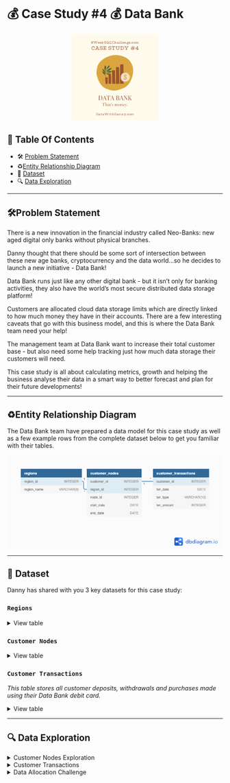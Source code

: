 # 💰 Case Study #4 💰 Data Bank
<p align="center">
<img src="https://github.com/seeam1026/SQL-data-exploration/blob/main/IMG/Data%20Bank%20png.png" width=40% height=40%>

## 📕 Table Of Contents
  - 🛠️ [Problem Statement](#problem-statement)
  - ♻️[Entity Relationship Diagram](#entity-relationship-diagram)
  - 📂 [Dataset](#-dataset)
  - 🔍 [Data Exploration](#-data-exploration)

---

## 🛠Problem Statement

There is a new innovation in the financial industry called Neo-Banks: new aged digital only banks without physical branches.

Danny thought that there should be some sort of intersection between these new age banks, cryptocurrency and the data world…so he decides to launch a new initiative - Data Bank!

Data Bank runs just like any other digital bank - but it isn’t only for banking activities, they also have the world’s most secure distributed data storage platform!

Customers are allocated cloud data storage limits which are directly linked to how much money they have in their accounts. There are a few interesting caveats that go with this business model, and this is where the Data Bank team need your help!

The management team at Data Bank want to increase their total customer base - but also need some help tracking just how much data storage their customers will need.

This case study is all about calculating metrics, growth and helping the business analyse their data in a smart way to better forecast and plan for their future developments!

---
## ♻Entity Relationship Diagram

The Data Bank team have prepared a data model for this case study as well as a few example rows from the complete dataset below to get you familiar with their tables.

<p align="center">
<img src="https://github.com/seeam1026/SQL-data-exploration/blob/main/Case%20study%20-%20Data%20Bank/Data%20Bank.png">

---
## 📂 Dataset
Danny has shared with you 3 key datasets for this case study:

### **```Regions```**
<details>
<summary>
View table
</summary>

The runners table contains the **```region_id```** and their respective **```region_name```** values

|region_id|region_name|
|---------|-----------|
|1        |Africa     |
|2        |America    |
|3        |Asia       |
|4        |Europe     |
|5        |Oceania    |

</details>

### **```Customer Nodes```**

<details>
<summary>
View table
</summary>

Below is a sample of the top 10 rows of the **```data_bank.customer_nodes```**

|customer_id|region_id|node_id|start_date  | end_date  |
|-----------|---------|-------|------------|-----------|
|1	    |3        |4      |2020-01-02  |2020-01-03 |
|2	    |3        |5      |2020-01-03  |2020-01-17 |
|3          |5        |4      |2020-01-27  |2020-02-18 |
|4          |5        |4      |2020-01-07  |2020-01-19 |
|5          |3        |3      |2020-01-15  |2020-01-23 |
|6          |1        |1      |2020-01-11  |2020-02-06 |
|7          |2        |5      |2020-01-20  |2020-02-04 |
|8          |1        |2      |2020-01-15  |2020-01-28 |
|9          |4        |5      |2020-01-21  |2020-01-25 |
|10         |3        |4      |2020-01-13  |2020-01-14 |

</details>

### **```Customer Transactions```**
*This table stores all customer deposits, withdrawals and purchases made using their Data Bank debit card.*

<details>
<summary>
View table
</summary>

Below is a sample of the top 10 rows of the **```data_bank.customer_transactions```**

|customer_id|txn_date    |txn_type|txn_amount |
|-----------|------------|--------|-----------|
|429	    |2020-01-21  |deposit |  82       |  
|155	    |2020-01-10  |deposit |  712      |
|398	    |2020-01-01  |deposit |  196      |    
|255	    |2020-01-14  |deposit |  563      |
|185	    |2020-01-29  |deposit |  626      |
|309	    |2020-01-13  |deposit |  995      |
|312	    |2020-01-20  |deposit |  485      |
|376	    |2020-01-03  |deposit |  706      |
|188	    |2020-01-13  |deposit |  601      |
|138	    |2020-01-11  |deposit |  520      |

</details>

---
## 🔍 Data Exploration

<details>
<summary> 
Customer Nodes Exploration
</summary>

### **Q1. How many unique nodes are there on the Data Bank system?**
```sql
SELECT COUNT(DISTINCT node_id) AS unique_nodes
FROM data_bank.customer_nodes;
```
>Output

|unique_nodes|
|------------|
|5	     |

*There are 5 unique nodes in the Data Bank system.*

### **Q2. What is the number of nodes per region?**
```sql
SELECT regions.region_name, COUNT(customer_nodes.node_id) AS nodes
FROM data_bank.customer_nodes
JOIN data_bank.regions
ON customer_nodes.region_id = regions.region_id
GROUP BY regions.region_name
ORDER BY nodes DESC;
```
>Output

| region_name | nodes |
| ----------- | ----- |
| Australia   | 770   |
| America     | 735   |
| Africa      | 714   |
| Asia        | 665   |
| Europe      | 616   |

*Australia has the highest number of nodes (770), while Europe has the lowest (616), highlighting a significant disparity in node distribution across regions.*

### **Q3. How many customers are allocated to each region?**
```sql
    SELECT regions.region_name, COUNT(DISTINCT customer_nodes.customer_id) AS num_of_customer
    FROM data_bank.customer_nodes
    JOIN data_bank.regions
    ON regions.region_id = customer_nodes.region_id
    GROUP BY regions.region_name
    ORDER BY num_of_customer DESC;
```
>Output

| region_name | num_of_customer |
| ----------- | --------------- |
| Australia   | 110             |
| America     | 105             |
| Africa      | 102             |
| Asia        | 95              |
| Europe      | 88              |

*Australia has the highest number of customers allocated (110), while Europe has the lowest (88)*

### **Q4. How many days on average are customers reallocated to a different node?**
```SQL
    WITH CTE AS (
      SELECT customer_id, node_id, start_date, end_date,
      	LEAD(node_id) OVER(PARTITION BY customer_id ORDER BY start_date) AS next_node_id, 
      	LEAD(start_date) OVER(PARTITION BY customer_id ORDER BY start_date) AS next_start_date
      FROM data_bank.customer_nodes)
    
    SELECT 
    ROUND(AVG(CASE WHEN node_id <> next_node_id THEN (next_start_date - start_date) END), 2) AS avg_days_reallocated
    FROM CTE
    WHERE next_node_id IS NOT NULL;
```
>Output

| avg_days_reallocated |
| -------------------- |
| 15.63                |

*On average approximately 15.63 days, customers are reallocated to a different node*

### **Q5. What is the median, 80th and 95th percentile for this same reallocation days metric for each region?**

```SQL
    WITH CTE AS (
      SELECT 
      	region_id,
      	customer_id, 
      	node_id, 
      	start_date, 
      	end_date, 
      	LEAD(node_id) OVER(PARTITION BY customer_id ORDER BY start_date) AS next_node_id, 
      	LEAD(start_date) OVER(PARTITION BY customer_id ORDER BY start_date) AS next_start_date
      FROM data_bank.customer_nodes)
      
        SELECT 
        	regions.region_id, 
        	regions.region_name, 
        	PERCENTILE_CONT (0.5) WITHIN GROUP (ORDER BY CTE.next_start_date - CTE.start_date) AS median_realocation_day,
        	PERCENTILE_CONT(0.8) WITHIN GROUP (ORDER BY CTE.next_start_date - CTE.start_date) AS percent_80,
        	PERCENTILE_CONT(0.95)  WITHIN GROUP (ORDER BY CTE.next_start_date - CTE.start_date) AS percent_95
        FROM CTE
        JOIN data_bank.regions 
          ON regions.region_id = CTE.region_id
        WHERE CTE.next_node_id IS NOT NULL AND CTE.node_id <> CTE.next_node_id
        GROUP BY regions.region_id, regions.region_name;
```

>Output

| region_id | region_name | median_realocation_day | percent_80 | percent_95 |
| --------- | ----------- | ---------------------- | ---------- | ---------- |
| 1         | Australia   | 15.5                   | 24         | 29         |
| 2         | America     | 16                     | 24         | 29         |
| 3         | Africa      | 16                     | 25         | 29         |
| 4         | Asia        | 15                     | 24         | 29         |
| 5         | Europe      | 16                     | 26         | 29         |

</details>

<details>
<summary>
Customer Transactions
</summary>

### **Q1. What is the unique count and total amount for each transaction type?**
```SQL
    SELECT txn_type, COUNT(*) AS total_count, SUM(txn_amount) AS total_amount
    FROM data_bank.customer_transactions
    GROUP BY txn_type
    ORDER BY total_amount;
```

>Output

| txn_type   | total_count | total_amount |
| ---------- | ----------- | ------------ |
| withdrawal | 1580        | 793003       |
| purchase   | 1617        | 806537       |
| deposit    | 2671        | 1359168      |

*The query reveals that deposit transactions have the highest total count (2671) and total amount (1,359,168), followed by purchase and withdrawal transactions, indicating that deposit transactions constitute the majority of customer activities.*

### **Q2. What is the average total historical deposit counts and amounts for all customers?**
```SQL
    SELECT ROUND(AVG(deposit_count), 2) AS avg_deposit_count,
    ROUND(AVG(sum_amount), 2) AS avg_amount
    FROM (
      SELECT customer_id, COUNT(txn_type) AS deposit_count, SUM(txn_amount) AS sum_amount
      FROM data_bank.customer_transactions
      WHERE txn_type = 'deposit'
      GROUP BY customer_id) AS cte_customer_avg_amount;
```
>Output

| avg_deposit_count | avg_amount |
| ----------------- | ---------- |
| 5.34              | 2718.34    |

*The query shows that, on average, customers have made approximately 5.34 deposits, with an average total amount of 2,718.34 per customer.*
### **Q3. For each month - how many Data Bank customers make more than 1 deposit and either 1 purchase or 1 withdrawal in a single month?**
```SQL
    WITH activity_count AS (
    SELECT 
      customer_id, 
      DATE_PART('month', txn_date) AS txn_month, 
      TO_CHAR(txn_date, 'month') AS month_name, 
      SUM(CASE WHEN txn_type = 'deposit' THEN 1 ELSE 0 END) AS total_deposit_monthly, 
      SUM(CASE WHEN txn_type = 'withdrawal' THEN 1 ELSE 0 END) AS total_withdrawal_monthly, 
      SUM(CASE WHEN txn_type = 'purchase' THEN 1 ELSE 0 END) AS total_purchase_monthly
    FROM data_bank.customer_transactions
    GROUP BY customer_id, txn_month, month_name)
    
    SELECT month_name, COUNT(customer_id) AS customer_count
    FROM activity_count
    WHERE total_deposit_monthly > 1 AND (total_withdrawal_monthly >= 1 OR total_purchase_monthly >= 1)
    GROUP BY txn_month, month_name
    ORDER BY txn_month;
```
>Output

| month_name | customer_count |
| ---------- | -------------- |
| january    | 168            |
| february   | 181            |
| march      | 192            |
| april      | 70             |

*The query shows the number of customers making more than 1 deposit along with either 1 withdrawal or 1 purchase varies. There is a noticeable decline in the customer count from March to April, suggesting a decrease in such activity.*
### **Q4. What is the closing balance for each customer at the end of the month?**
**Steps**

* CTE_balance:
Selects customer_id, txn_month, and calculates balance_amount based on transaction type.
Deposits increase the balance, while withdrawals and purchases decrease it.
Groups by customer_id and txn_month.

* SELECT:
Calculates the cumulative ending_balance for each customer by summing balance_amount across all previous months, partitioned by customer_id.
Uses the window function SUM(balance_amount) OVER(PARTITION BY customer_id ORDER BY txn_month) to achieve this.

```SQL
    WITH CTE_balance AS (
    SELECT 
      customer_id, 
      EXTRACT(MONTH FROM txn_date) AS txn_month,
      SUM(CASE WHEN txn_type = 'deposit' THEN txn_amount
          WHEN txn_type IN ('withdrawal', 'purchase') THEN -txn_amount 
          ELSE 0 END) AS balance_amount
    FROM data_bank.customer_transactions
    GROUP BY customer_id, txn_month)
    
    SELECT 
      customer_id,
      txn_month,
      SUM(balance_amount) OVER(PARTITION BY customer_id ORDER BY txn_month) AS ending_balance
    FROM CTE_balance;
```
>Output

* Not all output is displayed, considering the number of results that will take up space
  
| customer_id | txn_month | ending_balance |
| ----------- | --------- | -------------- |
| 1           | 1         | 312            |
| 1           | 3         | -640           |
| 2           | 1         | 549            |
| 2           | 3         | 610            |
| 3           | 1         | 144            |
| 3           | 2         | -821           |
| 3           | 3         | -1222          |
| 3           | 4         | -729           |
| 4           | 1         | 848            |
| 4           | 3         | 655            |

### **Q5. What is the percentage of customers who increase their closing balance by more than 5%?**
**Steps**

* The goal is to calculate the percentage of customers whose closing balance increases by more than 5% between consecutive months.

* Use generate_series to create a continuous list of monthly dates for each customer. This ensures we have a row for every month, even if there are no transactions in that month.

* For each monthly date, calculate the closing_balance using deposits and withdrawals/purchases.

* Compute cumulative balances using the SUM window function. This represents the balance from the start of all previous months.

* Use the LEAD function to get the next month's balance for comparison

* Calculate the percentage increase between the current month’s balance and the next month’s balance.

* Finally, calculate the percentage of customers with a balance increase of more than 5%.

```SQL
    WITH all_month AS (
      SELECT customer_id, 
      	generate_series(DATE_TRUNC('month', MIN(txn_date)), DATE_TRUNC('month', MAX(txn_date)), '1 month')::DATE AS txn_month
      FROM data_bank.customer_transactions
      GROUP BY customer_id),
    
    CTE_monthly_balance AS (
      SELECT all_month.customer_id, all_month.txn_month,
      	COALESCE (SUM(CASE WHEN c.txn_type = 'deposit' THEN c.txn_amount 
                      WHEN c.txn_type IN('withdrawal', 'purchase') THEN -c.txn_amount
                      ELSE 0 END), 0) AS closing_balance
      FROM data_bank.customer_transactions c
      RIGHT JOIN all_month
      ON all_month.txn_month = DATE_TRUNC('month', c.txn_date) AND all_month.customer_id = c.customer_id
      GROUP BY all_month.customer_id, all_month.txn_month),
    
    closing_balance AS (
      SELECT 
      	customer_id, 
      	txn_month, 
      	SUM(closing_balance) OVER(PARTITION BY customer_id ORDER BY txn_month ROWS BETWEEN UNBOUNDED PRECEDING AND CURRENT ROW) AS ending_balance
      FROM CTE_monthly_balance),
    
    balance_with_lead AS (
      SELECT 
      	customer_id, 
      	txn_month, 
      	ending_balance, 
      	LEAD(ending_balance) OVER(PARTITION BY customer_id ORDER BY txn_month) AS next_month_balance
      FROM closing_balance),
    
    filter_customer AS (
      SELECT customer_id, (next_month_balance - ending_balance)/NULLIF(ending_balance, 0) AS pct_increase_5
      FROM balance_with_lead
      WHERE (next_month_balance - ending_balance)/NULLIF(ending_balance, 0) > 0.05
      GROUP BY customer_id, next_month_balance, ending_balance)
    
    SELECT ROUND(100.0*COUNT(DISTINCT customer_id)/
      (SELECT COUNT(DISTINCT customer_id) 
      FROM data_bank.customer_transactions), 2) AS pct_customers
    FROM filter_customer;
```

| pct_customers |
| ------------- |
| 75.80         |

</details>

<details>
	<summary>
		Data Allocation Challenge
	</summary>
	
### To test out a few different hypotheses - the Data Bank team wants to run an experiment where different groups of customers would be allocated data using 3 different options:

**Option 1:** data is allocated based off the amount of money at the end of the previous month

**Option 2:** data is allocated on the average amount of money kept in the account in the previous 30 days

**Option 3:** data is updated real-time

For this multi-part challenge question - you have been requested to generate the following data elements to help the Data Bank team estimate how much data will need to be provisioned for each option:

* running customer balance column that includes the impact each transaction

* customer balance at the end of each month

* minimum, average and maximum values of the running balance for each customer

---
>**OPTION 1**

**The Objective:**
Calculate the end-of-month balances for each customer based on their transactions.
Sum these balances across all customers for each month to estimate the total data allocation requirements.

**Steps in query:**
* **Step 1: Prepare a Running Balance for Each Month:**

Use a CASE statement to calculate the net transaction amount for each customer during a specific month:
Add amounts for deposits.
Subtract amounts for withdrawals or purchases.
Use GROUP BY on customer_id and txn_month to aggregate monthly running balances.

* **Step 2: Calculate End-of-Month Balances:**

Use a window function (SUM with OVER) to calculate the cumulative balance for each customer up to the end of each month.
Partition the calculation by customer_id and order it by txn_month

```SQL
    WITH cte_running_balance AS (
          SELECT 
          	customer_id, 
          	EXTRACT(MONTH FROM txn_date) AS txn_month, 
          	SUM(CASE WHEN txn_type = 'deposit' THEN txn_amount
                WHEN txn_type IN ('withdrawal', 'purchase') THEN -txn_amount 
                ELSE 0 END) AS running_balance_monthly
          FROM data_bank.customer_transactions
          GROUP BY customer_id, txn_month
          ORDER BY customer_id)
          
          SELECT 
          	customer_id, 
          	txn_month, 
          	running_balance_monthly, 
          	SUM(running_balance_monthly) OVER(PARTITION BY customer_id ORDER BY txn_month) AS end_running_balance
          FROM cte_running_balance;
        
```
*Sample output:*

| customer_id | txn_month | running_balance_monthly | end_running_balance |
| ----------- | --------- | ----------------------- | ------------------- |
| 1           | 1         | 312                     | 312                 |
| 1           | 3         | -952                    | -640                |
| 2           | 1         | 549                     | 549                 |
| 2           | 3         | 61                      | 610                 |
| 3           | 1         | 144                     | 144                 |
| 3           | 2         | -965                    | -821                |
| 3           | 3         | -401                    | -1222               |
| 3           | 4         | 493                     | -729                |
| 4           | 1         | 848                     | 848                 |
| 4           | 3         | -193                    | 655                 |


* **Step 3: Aggregate Total Monthly Balances:**

Sum the end_running_balance across all customers for each month.
Group the results by txn_month and order them to display balances chronologically.

```SQL
   
        WITH end_balance_monthly AS (
          SELECT 
          	customer_id, 
          	txn_month, 
          	running_balance_monthly, 
          	SUM(running_balance_monthly) OVER(PARTITION BY customer_id ORDER BY txn_month) AS end_running_balance
          FROM cte_running_balance)
        
        SELECT txn_month, SUM(end_running_balance) AS total_end_running_balance_month
        FROM end_balance_monthly
        GROUP BY txn_month
        ORDER BY txn_month;

```
>Output

| txn_month | total_end_running_balance_month |
| --------- | ------------------------------- |
| 1         | 126091                          |
| 2         | -34350                          |
| 3         | -194916                         |
| 4         | -180855                         |

***Insights:***

The first month (January) shows a positive cumulative end balance of 126,091, indicating a net deposit-heavy behavior among customers.
This could reflect customers' tendency to deposit or maintain higher balances early in the year.
Negative Balances in Subsequent Months:

Starting from February, the cumulative end balances drop into negative territory, reaching a low of -194,916 in March. This suggests an overall withdrawal or expenditure trend outweighing deposits.
Slight Recovery in April:

In April, there’s a slight improvement (-180,855) compared to March, which may indicate a stabilization or reduction in withdrawal/purchase activity.

**Behavioral Patterns:**
Customers may exhibit a "deposit early, spend later" pattern, with withdrawals and purchases dominating after January.

**-> Resource Allocation:**

* January:
The cumulative balance is positive (126,091), so data needs to be allocated for this positive balance. This reflects a month where deposits outweigh withdrawals or purchases.

* February:
The cumulative balance turns negative (-34,350), which means more withdrawals or purchases were made than deposits. Therefore, data allocation should also account for this negative balance as it represents accounts with a deficit.

* March:
The cumulative balance is much lower at -194,916, showing a greater deficit compared to February. This indicates a higher level of withdrawals or purchases that require data management.

* April:
The cumulative balance slightly improves but remains negative at -180,855. This means that even though it’s an improvement from March, it still requires data to manage accounts with negative balances.

Insight for Data Allocation:
Even negative balances require data: While negative balances may seem to represent a reduced need for data, they still require allocation because managing deficits is critical for ensuring accurate tracking and customer account health.

--
>**OPTION 2**

**Steps in query:**

* **Step 1: Running Balance:**

Create a cumulative balance for each transaction by considering deposits as positive values and withdrawals/purchases as negative values. 
Use the CTE  to calculate the cumulative balance (end_running_balance) for each customer on each transaction date.

* **Step 2: 30-Day Rolling Average:**

Calculate the average balance over the past 30 days for each transaction date, ensuring data allocation considers short-term account activity.

```SQL
    WITH running_balance AS (SELECT customer_id, txn_date, txn_amount, EXTRACT(MONTH FROM txn_date) AS txn_month,
    CASE WHEN txn_type = 'deposit' THEN txn_amount
    WHEN txn_type IN ('withdrawal', 'purchase') THEN -txn_amount ELSE 0 END AS running_balance
    FROM data_bank.customer_transactions
    ORDER BY customer_id, txn_date),
    
    daily_balance AS (
      SELECT customer_id, txn_date, txn_month, txn_amount, running_balance, SUM(running_balance) OVER(PARTITION BY customer_id ORDER BY txn_date) AS end_running_balance
    FROM running_balance)
    
      SELECT customer_id, txn_date, txn_month, txn_amount, running_balance, end_running_balance,
    ROUND(AVG(end_running_balance) OVER(PARTITION BY customer_id ORDER BY txn_date RANGE BETWEEN INTERVAL '30 DAYS' PRECEDING AND CURRENT ROW)) AS avg_rolling_30days_running_balance
    FROM daily_balance;
```

>Sample output

| customer_id | txn_date   | txn_month | txn_amount | running_balance | end_running_balance | avg_rolling_30days_running_balance |
| ----------- | ---------- | --------- | ---------- | --------------- | ------------------- | ---------------------------------- |
| 1           | 2020-01-02 | 1         | 312        | 312             | 312                 | 312                                |
| 1           | 2020-03-05 | 3         | 612        | -612            | -300                | -300                               |
| 1           | 2020-03-17 | 3         | 324        | 324             | 24                  | -138                               |
| 1           | 2020-03-19 | 3         | 664        | -664            | -640                | -305                               |
| 2           | 2020-01-03 | 1         | 549        | 549             | 549                 | 549                                |
| 2           | 2020-03-24 | 3         | 61         | 61              | 610                 | 610                                |
| 3           | 2020-01-27 | 1         | 144        | 144             | 144                 | 144                                |
| 3           | 2020-02-22 | 2         | 965        | -965            | -821                | -339                               |
| 3           | 2020-03-05 | 3         | 213        | -213            | -1034               | -928                               |
| 3           | 2020-03-19 | 3         | 188        | -188            | -1222               | -1026                              |

* **Step 3: Final Aggregation:**

Sum the 30-day rolling averages for each month to derive total average rolling balances.

```SQL
    WITH avg_rolling_balance AS (
      SELECT 
      	customer_id, 
      	txn_date, 
      	txn_month, 
      	txn_amount, 
      	running_balance, 
      	end_running_balance, 
      	ROUND(AVG(end_running_balance) OVER(PARTITION BY customer_id ORDER BY txn_date RANGE BETWEEN INTERVAL '30 DAYS' PRECEDING AND CURRENT ROW)) AS avg_rolling_30days_running_balance
      FROM daily_balance)
      
     SELECT txn_month, SUM(avg_rolling_30days_running_balance) AS total_avg_rolling_balance
     FROM avg_rolling_balance
     GROUP BY txn_month
     ORDER BY txn_month;
```
>Output

| txn_month | total_avg_rolling_balance |
| --------- | ------------------------- |
| 1         | 548719                    |
| 2         | 311818                    |
| 3         | -564995                   |
| 4         | -361023                   |

***Insight:***

* January:
The cumulative average balance over the past 30 days is positive (548,719). This indicates that, on average, more deposits occurred compared to withdrawals and purchases.

* February:
The 30-day rolling average balance decreases to 311,818. While still positive, it reflects a decline in activity compared to January.

* March:
The balance turns negative (-564,995). This suggests that withdrawals and purchases significantly outweigh deposits, requiring more data allocation for accounts with deficits.

* April:
The cumulative average balance remains negative (-361,023). This shows persistent negative account balances, and thus higher data management is necessary to handle deficit scenarios.

--
>**OPTION 3**

**Steps in query:**
* **Step 1: Calculates the running balance for each transaction based on the transaction types**

```SQL
    SELECT 
    	customer_id, 
        txn_date, 
        txn_type, 
        txn_amount, 
        EXTRACT(MONTH FROM txn_date) AS txn_month,
        CASE WHEN txn_type = 'deposit' THEN txn_amount 
        	WHEN txn_type IN ('withdrawal', 'purchase') THEN -txn_amount 
            ELSE 0 END AS running_balance
    FROM data_bank.customer_transactions;
```
>Sample output

| customer_id | txn_date   | txn_type | txn_amount | txn_month | running_balance |
| ----------- | ---------- | -------- | ---------- | --------- | --------------- |
| 429         | 2020-01-21 | deposit  | 82         | 1         | 82              |
| 155         | 2020-01-10 | deposit  | 712        | 1         | 712             |
| 398         | 2020-01-01 | deposit  | 196        | 1         | 196             |
| 255         | 2020-01-14 | deposit  | 563        | 1         | 563             |
| 185         | 2020-01-29 | deposit  | 626        | 1         | 626             |
| 309         | 2020-01-13 | deposit  | 995        | 1         | 995             |
| 312         | 2020-01-20 | deposit  | 485        | 1         | 485             |
| 376         | 2020-01-03 | deposit  | 706        | 1         | 706             |
| 188         | 2020-01-13 | deposit  | 601        | 1         | 601             |
| 138         | 2020-01-11 | deposit  | 520        | 1         | 520             |

* **Step 2: For each customer computes the cumulative balance up to each transaction**
  
```SQL
    WITH running_balances AS (
      SELECT customer_id, txn_date, txn_type, txn_amount, 
      	EXTRACT(MONTH FROM txn_date) AS txn_month, 
      	CASE WHEN txn_type = 'deposit' THEN txn_amount
      		WHEN txn_type IN ('withdrawal', 'purchase') THEN -txn_amount 
      		ELSE 0 END AS running_balance
      FROM data_bank.customer_transactions)
    
      SELECT customer_id, txn_date, txn_month, 
      	SUM(running_balance) OVER(PARTITION BY customer_id ORDER BY txn_date ROWS BETWEEN UNBOUNDED PRECEDING AND CURRENT ROW) AS transaction_running_balance
      FROM running_balances;
```
>Sample output

| customer_id | txn_date   | txn_month | transaction_running_balance |
| ----------- | ---------- | --------- | --------------------------- |
| 1           | 2020-01-02 | 1         | 312                         |
| 1           | 2020-03-05 | 3         | -300                        |
| 1           | 2020-03-17 | 3         | 24                          |
| 1           | 2020-03-19 | 3         | -640                        |
| 2           | 2020-01-03 | 1         | 549                         |
| 2           | 2020-03-24 | 3         | 610                         |
| 3           | 2020-01-27 | 1         | 144                         |
| 3           | 2020-02-22 | 2         | -821                        |
| 3           | 2020-03-05 | 3         | -1034                       |
| 3           | 2020-03-19 | 3         | -1222                       |

* **Step 3: Final Aggregation:**
  
The monthly total running balance is calculated by summing the cumulative balances for each month:

```SQL
    WITH running_balance_within_month AS (
      SELECT customer_id, txn_date, txn_month, 
      	SUM(running_balance) OVER(PARTITION BY customer_id ORDER BY txn_date ROWS BETWEEN UNBOUNDED PRECEDING AND CURRENT ROW) AS transaction_running_balance
      FROM running_balances)
    
    SELECT txn_month, SUM(transaction_running_balance) AS total_running_balance
    FROM running_balance_within_month
    GROUP BY txn_month
    ORDER BY txn_month;
```
>Output

| txn_month | total_running_balance |
| --------- | --------------------- |
| 1         | 392122                |
| 2         | 29832                 |
| 3         | -888338               |
| 4         | -486315               |

***Insight from Data***

* Month 1 shows the highest accumulation:

The large positive balance (392,122) suggests significant deposits or minimal spending, leading to lower storage demands compared to months with negative balances.

* Month 3 indicates the highest withdrawals/spending:

With a record negative balance (-888,338), this month requires the highest data storage capacity to capture frequent transactions in the negative range.

* Month 2 and Month 4 show more balanced trends:

Month 2: Although still positive, the sharp decline from Month 1 (to just 29,832) signals a transition phase.

Month 4: While the balance remains negative, it shows improvement from Month 3, suggesting a stabilization or slowdown in withdrawals/spending.

***Impact on Data Allocation***

* Higher storage allocation for Month 3:
This month demands the most storage due to frequent transactions leading to a record-high negative balance. Enhanced storage is critical for maintaining transaction continuity.

* Month 1 requires the least storage:
Positive cash flow and low volatility reduce the need for extensive data storage.

* Balanced allocation for Months 2 and 4:
  
Month 2: While positive, its transitional nature necessitates stable storage to handle fluctuations.

Month 4: Despite slight improvement from Month 3, it still requires considerable storage to record negative balance transactions.

***Conclusion***

Prioritize storage allocation as follows:
Month 3 > Month 4 > Month 2 > Month 1 (in descending order of storage demand).

</details>
